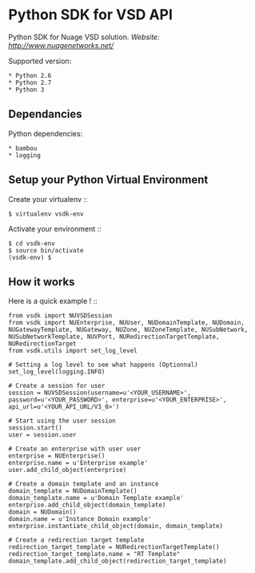 Python SDK for VSD API
======================

Python SDK for Nuage VSD solution.
*Website: http://www.nuagenetworks.net/*

Supported version:

    * Python 2.6
    * Python 2.7
    * Python 3

Dependancies
------------

Python dependencies:

    * bambou
    * logging

Setup your Python Virtual Environment
-------------------------------------

Create your virtualenv
::

    $ virtualenv vsdk-env

Activate your environment
::

    $ cd vsdk-env
    $ source bin/activate
    (vsdk-env) $


How it works
------------

Here is a quick example !
::

    from vsdk import NUVSDSession
    from vsdk import NUEnterprise, NUUser, NUDomainTemplate, NUDomain, NUGatewayTemplate, NUGateway, NUZone, NUZoneTemplate, NUSubNetwork, NUSubNetworkTemplate, NUVPort, NURedirectionTargetTemplate, NURedirectionTarget
    from vsdk.utils import set_log_level

    # Setting a log level to see what happens (Optionnal)
    set_log_level(logging.INFO)

    # Create a session for user
    session = NUVSDSession(username=u'<YOUR_USERNAME>', password=u'<YOUR_PASSWORD>', enterprise=u'<YOUR_ENTERPRISE>', api_url=u'<YOUR_API_URL/V3_0>')

    # Start using the user session
    session.start()
    user = session.user

    # Create an enterprise with user user
    enterprise = NUEnterprise()
    enterprise.name = u'Enterprise example'
    user.add_child_object(enterprise)

    # Create a domain template and an instance
    domain_template = NUDomainTemplate()
    domain_template.name = u'Domain Template example'
    enterprise.add_child_object(domain_template)
    domain = NUDomain()
    domain.name = u'Instance Domain example'
    enterprise.instantiate_child_object(domain, domain_template)

    # Create a redirection target template
    redirection_target_template = NURedirectionTargetTemplate()
    redirection_target_template.name = "RT Template"
    domain_template.add_child_object(redirection_target_template)
